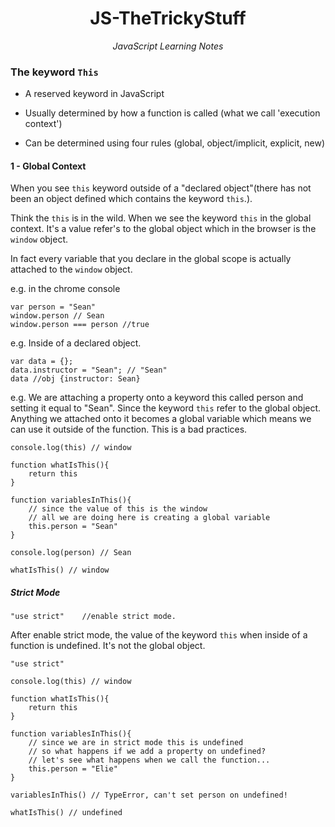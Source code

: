 

<h1 align="center">
  JS-TheTrickyStuff
</h1>

<div align="center">
  <em>JavaScript Learning Notes</em>
</div>

### The keyword `This`
- A reserved keyword in JavaScript

- Usually determined by how a function is called (what we call 'execution context')

- Can be determined using four rules (global, object/implicit, explicit, new)

#### 1 - Global Context

When you see `this` keyword outside of a "declared object"(there has not been an object defined which contains the keyword `this`.).

Think the `this` is in the wild. When we see the keyword `this` in the global context. It's a value refer's to the global object which in the browser is the `window` object.

In fact every variable that you declare in the global scope is actually attached to the `window` object.

e.g. in the chrome console
```
var person = "Sean"
window.person // Sean
window.person === person //true
```

e.g. Inside of a declared object.

```
var data = {};
data.instructor = "Sean"; // "Sean"
data //obj {instructor: Sean}
```

e.g.
We are attaching a property onto a keyword this called person and setting it equal to "Sean".
Since the keyword `this` refer to the global object. Anything we attached onto it becomes a global variable
which means we can use it outside of the function. This is a bad practices.

```
console.log(this) // window

function whatIsThis(){
    return this
}

function variablesInThis(){
    // since the value of this is the window
    // all we are doing here is creating a global variable
    this.person = "Sean"
}

console.log(person) // Sean

whatIsThis() // window
```

##### Strict Mode
```
"use strict"	//enable strict mode.
```

After enable strict mode, the value of the keyword `this` when inside of a function is undefined. It's not the global object.

```
"use strict"

console.log(this) // window

function whatIsThis(){
    return this
}

function variablesInThis(){
    // since we are in strict mode this is undefined
    // so what happens if we add a property on undefined?
    // let's see what happens when we call the function...
    this.person = "Elie"
}

variablesInThis() // TypeError, can't set person on undefined! 

whatIsThis() // undefined
```




